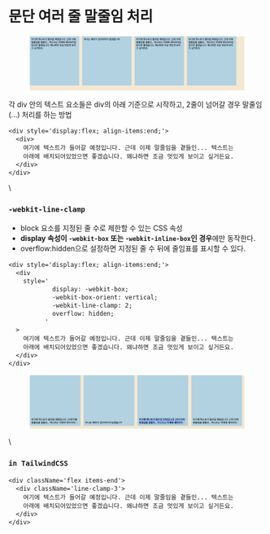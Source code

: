 # 문단 여러 줄 말줄임 처리

<figure><img src="../.gitbook/assets/231109-1.png" alt=""><figcaption></figcaption></figure>

각 div 안의 텍스트 요소들은 div의 아래 기준으로 시작하고, 2줄이 넘어갈 경우 말줄임(...) 처리를 하는 방법

```tsx
<div style='display:flex; align-items:end;'>
  <div>
    여기에 텍스트가 들어갈 예정입니다. 근데 이제 말줄임을 곁들인... 텍스트는
    아래에 배치되어있었으면 좋겠습니다. 왜냐하면 조금 멋있게 보이고 싶거든요.
  </div>
</div>
```

\


### `-webkit-line-clamp`

* block 요소를 지정된 줄 수로 제한할 수 있는 CSS 속성
* **display 속성이 `-webkit-box` 또는 `-webkit-inline-box`인 경우**에만 동작한다.
* overflow:hidden으로 설정하면 지정된 줄 수 뒤에 줄임표를 표시할 수 있다.

```tsx
<div style='display:flex; align-items:end;'>
  <div
    style='
            display: -webkit-box;
            -webkit-box-orient: vertical;
            -webkit-line-clamp: 2;
            overflow: hidden;
          '
  >
    여기에 텍스트가 들어갈 예정입니다. 근데 이제 말줄임을 곁들인... 텍스트는
    아래에 배치되어있었으면 좋겠습니다. 왜냐하면 조금 멋있게 보이고 싶거든요.
  </div>
</div>
```

<figure><img src="../.gitbook/assets/231109-2.png" alt=""><figcaption></figcaption></figure>

\


### `in TailwindCSS`

```tsx
<div className='flex items-end'>
  <div className='line-clamp-3'>
    여기에 텍스트가 들어갈 예정입니다. 근데 이제 말줄임을 곁들인... 텍스트는
    아래에 배치되어있었으면 좋겠습니다. 왜냐하면 조금 멋있게 보이고 싶거든요.
  </div>
</div>
```
